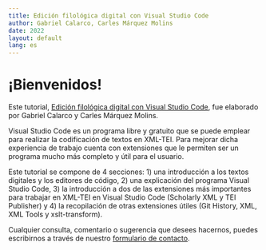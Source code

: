 ```yaml
---
title: Edición filológica digital con Visual Studio Code
author: Gabriel Calarco, Carles Márquez Molins
date: 2022
layout: default
lang: es
---
```


# ¡Bienvenidos!

Este tutorial, [Edición filológica digital con Visual Studio Code](https://github.com/tthub-repo/lecciones/blob/master/edicion_digital_con_VSCode/tutorial_VS_Code.md), fue elaborado por Gabriel Calarco y Carles Márquez Molins.

Visual Studio Code es un programa libre y gratuito que se puede emplear para realizar la codificación de textos en XML-TEI. Para mejorar dicha experiencia de trabajo cuenta con extensiones que le permiten ser un programa mucho más completo y útil para el usuario.

Este tutorial se compone de 4 secciones: 1) una introducción a los textos digitales y los editores de código, 2) una explicación del programa Visual Studio Code, 3) la introducción a dos de las extensiones más importantes para trabajar en XML-TEI en Visual Studio Code (Scholarly XML y TEI Publisher) y 4) la recopilación de otras extensiones útiles (Git History, XML, XML Tools y xslt-transform).

Cualquier consulta, comentario o sugerencia que desees hacernos, puedes escribirnos a través de nuestro [formulario de contacto](https://tthub.io/contacto).
